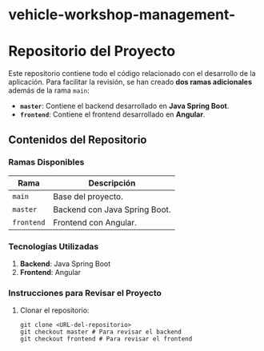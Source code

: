 # vehicle-workshop-management-

# Repositorio del Proyecto

Este repositorio contiene todo el código relacionado con el desarrollo de la aplicación. Para facilitar la revisión, se han creado **dos ramas adicionales** además de la rama `main`:

- **`master`**: Contiene el backend desarrollado en **Java Spring Boot**.
- **`frontend`**: Contiene el frontend desarrollado en **Angular**.

## Contenidos del Repositorio

### Ramas Disponibles
| Rama      | Descripción                             |
|-----------|-----------------------------------------|
| `main`    | Base del proyecto.                     |
| `master`  | Backend con Java Spring Boot.          |
| `frontend`| Frontend con Angular.                  |

### Tecnologías Utilizadas
1. **Backend**: Java Spring Boot  
2. **Frontend**: Angular

### Instrucciones para Revisar el Proyecto

1. Clonar el repositorio:
   ~~~
   git clone <URL-del-repositorio>
   git checkout master # Para revisar el backend
   git checkout frontend # Para revisar el frontend
  ~~~
